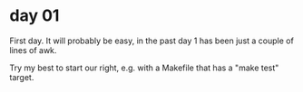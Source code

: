 # day 01

First day. It will probably be easy, in the past day
1 has been just a couple of lines of awk.

Try my best to start our right, e.g. with a Makefile
that has a "make test" target.
